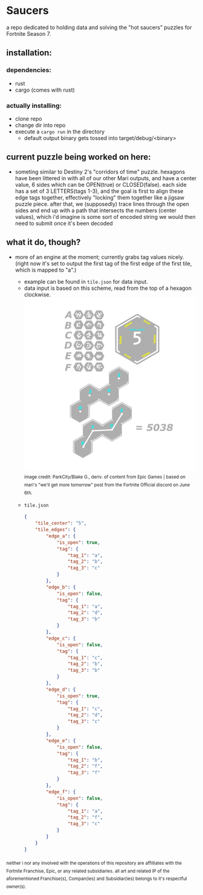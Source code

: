 # Saucers
a repo dedicated to holding data and solving the "hot saucers" puzzles for Fortnite Season 7.

## installation:

### dependencies:
- rust
- cargo (comes with rust)

### actually installing:
- clone repo
- change dir into repo
- execute a `cargo run` in the directory
  - default output binary gets tossed into target/debug/\<binary>

## current puzzle being worked on here:
  - someting similar to Destiny 2's "corridors of time" puzzle. hexagons have been littered in with all of our other Mari outputs, and have a center value, 6 sides which can be OPEN(true) or CLOSED(false). each side has a set of 3 LETTERS(tags 1-3), and the goal is first to align these edge tags together, effectively "locking" them together like a jigsaw puzzle piece. after that, we (supposedly) trace lines through the open sides and end up with a path that intersects the numbers (center values), which i'd imagine is some sort of encoded string we would then need to submit once it's been decoded

## what it do, though?
- more of an engine at the moment; currently grabs tag values nicely. (right now it's set to output the first tag of the first edge of the first tile, which is mapped to "a".)
  - example can be found in `tile.json` for data input.
  - data input is based on this scheme, read from the top of a hexagon clockwise.
  ![example tile data legend](example_tags_and_edge_booleans.png)
  <sub>image credit: ParkCity/Blake G., deriv. of content from Epic Games | based on mari's "we'll get more tomorrow" post from the Fortnite Official discord on June 6th.</sub>

  <br>

  - `tile.json`
    ```json
    {
        "tile_center": "5",
        "tile_edges": {
            "edge_a": {
                "is_open": true,
                "tag": {
                    "tag_1": "a",
                    "tag_2": "b",
                    "tag_3": "c"
                }
            },
            "edge_b": {
                "is_open": false,
                "tag": {
                    "tag_1": "a",
                    "tag_2": "d",
                    "tag_3": "b"
                }
            },
            "edge_c": {
                "is_open": false,
                "tag": {
                    "tag_1": "c",
                    "tag_2": "b",
                    "tag_3": "b"
                }
            },
            "edge_d": {
                "is_open": true,
                "tag": {
                    "tag_1": "c",
                    "tag_2": "d",
                    "tag_3": "c"
                }
            },
            "edge_e": {
                "is_open": false,
                "tag": {
                    "tag_1": "b",
                    "tag_2": "f",
                    "tag_3": "f"
                }
            },
            "edge_f": {
                "is_open": false,
                "tag": {
                    "tag_1": "a",
                    "tag_2": "f",
                    "tag_3": "c"
                }
            }
        }
    }
    ```
<sub>neither i nor any involved with the operations of this repository are affilliates with the Fortnite Franchise, Epic, or any related subsidiaries. all art and related IP of the aforementioned Franchise(s), Compan(ies) and Subsidiar(ies) belongs to it's respectful owner(s). </sub>